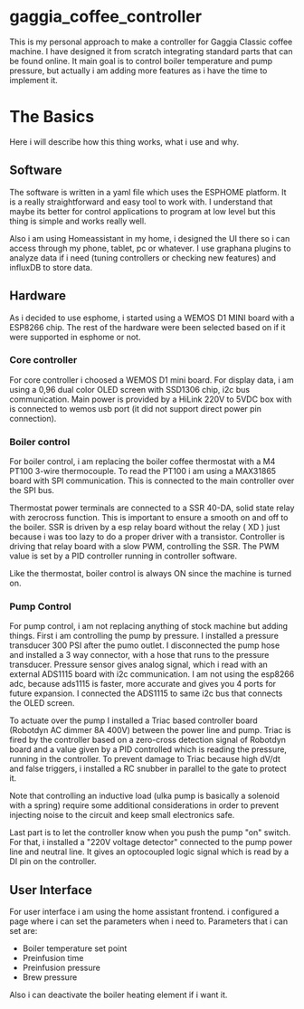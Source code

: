 # gaggia_coffee_controller
This is my personal approach to make a controller for Gaggia Classic coffee machine. I have designed it from scratch integrating standard parts that can be found online. It main goal is to control boiler temperature and pump pressure, but actually i am adding more features as i have the time to implement it.

# The Basics
Here i will describe how this thing works, what i use and why.
## Software
The software is written in a yaml file which uses the ESPHOME platform. It is a really straightforward and easy tool to work with. I understand that maybe its better for control applications to program at low level but this thing is simple and works really well.

Also i am using Homeassistant in my home, i designed the UI there so i can access through my phone, tablet, pc or whatever. I use graphana plugins to analyze data if i need (tuning controllers or checking new features) and influxDB to store data.

## Hardware
As i decided to use esphome, i started using a WEMOS D1 MINI board with a ESP8266 chip. The rest of the hardware were been selected based on if it were supported in esphome or not.

### Core controller
For core controller i choosed a WEMOS D1 mini board. For display data, i am using a 0,96 dual color OLED screen with SSD1306 chip, i2c bus communication. Main power is provided by a HiLink 220V to 5VDC box with is connected to wemos usb port (it did not support direct power pin connection).

### Boiler control
For boiler control, i am replacing the boiler coffee thermostat with a M4 PT100 3-wire thermocouple. To read the PT100 i am using a MAX31865 board with SPI communication. This is connected to the main controller over the SPI bus.

Thermostat power terminals are connected to a SSR 40-DA, solid state relay with zerocross function. This is important to ensure a smooth on and off to the boiler. SSR is driven by a esp relay board without the relay ( XD ) just because i was too lazy to do a proper driver with a transistor. Controller is driving that relay board with a slow PWM, controlling the SSR. The PWM value is set by a PID controller running in controller software.

Like the thermostat, boiler control is always ON since the machine is turned on.

### Pump Control
For pump control, i am not replacing anything of stock machine but adding things. First i am controlling the pump by pressure. I installed a pressure transducer 300 PSI after the pumo outlet. I disconnected the pump hose and installed a 3 way connector, with a hose that runs to the pressure transducer. Pressure sensor gives analog signal, which i read with an external ADS1115 board with i2c communication. I am not using the esp8266 adc, because ads1115 is faster, more accurate and gives you 4 ports for future expansion. I connected the ADS1115 to same i2c bus that connects the OLED screen.

To actuate over the pump I installed a Triac based controller board (Robotdyn AC dimmer 8A 400V) between the power line and pump. Triac is fired by the controller based on a zero-cross detection signal of Robotdyn board and a value given by a PID controlled which is reading the pressure, running in the controller. To prevent damage to Triac because high dV/dt and false triggers, i installed a RC snubber in parallel to the gate to protect it.

Note that controlling an inductive load (ulka pump is basically a solenoid with a spring) require some additional considerations in order to prevent injecting noise to the circuit and keep small electronics safe.

Last part is to let the controller know when you push the pump "on" switch. For that, i installed a "220V voltage detector" connected to the pump power line and neutral line. It gives an optocoupled logic signal which is read by a DI pin on the controller.

## User Interface
For user interface i am using the home assistant frontend. i configured a page where i can set the parameters when i need to. Parameters that i can set are:
- Boiler temperature set point
- Preinfusion time
- Preinfusion pressure
- Brew pressure

Also i can deactivate the boiler heating element if i want it.
